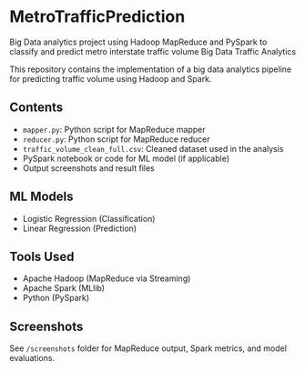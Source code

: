 # MetroTrafficPrediction
Big Data analytics project using Hadoop MapReduce and PySpark to classify and predict metro interstate traffic volume
Big Data Traffic Analytics

This repository contains the implementation of a big data analytics pipeline for predicting traffic volume using Hadoop and Spark.

## Contents
- `mapper.py`: Python script for MapReduce mapper
- `reducer.py`: Python script for MapReduce reducer
- `traffic_volume_clean_full.csv`: Cleaned dataset used in the analysis
- PySpark notebook or code for ML model (if applicable)
- Output screenshots and result files

## ML Models
- Logistic Regression (Classification)
- Linear Regression (Prediction)

## Tools Used
- Apache Hadoop (MapReduce via Streaming)
- Apache Spark (MLlib)
- Python (PySpark)

## Screenshots
See `/screenshots` folder for MapReduce output, Spark metrics, and model evaluations.
